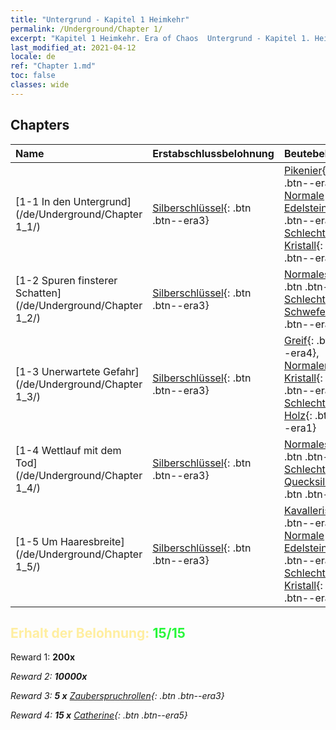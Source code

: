```yaml
---
title: "Untergrund - Kapitel 1 Heimkehr"
permalink: /Underground/Chapter 1/
excerpt: "Kapitel 1 Heimkehr. Era of Chaos  Untergrund - Kapitel 1. Heimkehr"
last_modified_at: 2021-04-12
locale: de
ref: "Chapter 1.md"
toc: false
classes: wide
---
```


## Chapters

  | Name |  Erstabschlussbelohnung | Beutebelohnung |
  |:------------|:------------|:------------| 
  | [1-1 In den Untergrund](/de/Underground/Chapter 1_1/) | [Silberschlüssel](/de/Items/con_693/){: .btn .btn--era3} | [Pikenier](/de/Items/unt_190/){: .btn .btn--era3}, [Normale Edelsteine](/de/Items/mat_10/){: .btn .btn--era2}, [Schlechter Kristall](/de/Items/mat_5/){: .btn .btn--era1} |
  | [1-2 Spuren finsterer Schatten](/de/Underground/Chapter 1_2/) | [Silberschlüssel](/de/Items/con_693/){: .btn .btn--era3} | [Normales Erz](/de/Items/mat_6/){: .btn .btn--era2}, [Schlechter Schwefel](/de/Items/mat_3/){: .btn .btn--era1} |
  | [1-3 Unerwartete Gefahr](/de/Underground/Chapter 1_3/) | [Silberschlüssel](/de/Items/con_693/){: .btn .btn--era3} | [Greif](/de/Items/unt_192/){: .btn .btn--era4}, [Normaler Kristall](/de/Items/mat_11/){: .btn .btn--era2}, [Schlechtes Holz](/de/Items/mat_1/){: .btn .btn--era1} |
  | [1-4 Wettlauf mit dem Tod](/de/Underground/Chapter 1_4/) | [Silberschlüssel](/de/Items/con_693/){: .btn .btn--era3} | [Normales Holz](/de/Items/mat_7/){: .btn .btn--era2}, [Schlechtes Quecksilber](/de/Items/mat_2/){: .btn .btn--era1} |
  | [1-5 Um Haaresbreite](/de/Underground/Chapter 1_5/) | [Silberschlüssel](/de/Items/con_693/){: .btn .btn--era3} | [Kavallerist](/de/Items/unt_195/){: .btn .btn--era4}, [Normale Edelsteine](/de/Items/mat_10/){: .btn .btn--era2}, [Schlechter Kristall](/de/Items/mat_5/){: .btn .btn--era1} |


## <span style="color: #ffeea0">Erhalt der Belohnung: </span><span style="color: #27f73a">15/15</span>

 Reward 1:  **200x** <i class="fas fa-gem"/>

 Reward 2:  **10000x** <i class="fas fa-coins"/>

 Reward 3: **5 x** [Zauberspruchrollen](/de/Items/con_694/){: .btn .btn--era3}

 Reward 4: **15 x** [Catherine](/de/Items/her_361/){: .btn .btn--era5}

